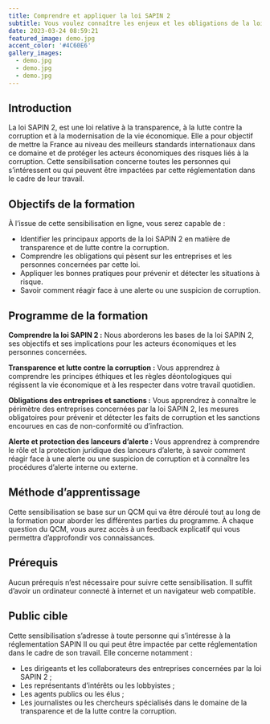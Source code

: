 ```yaml
---
title: Comprendre et appliquer la loi SAPIN 2
subtitle: Vous voulez connaître les enjeux et les obligations de la loi SAPIN 2, qui vise à renforcer la transparence et la lutte contre la corruption dans la vie économique ? Suivez cette sensibilisation en ligne et découvrez comment vous mettre en conformité avec cette réglementation.
date: 2023-03-24 08:59:21
featured_image: demo.jpg
accent_color: '#4C60E6'
gallery_images:
  - demo.jpg
  - demo.jpg
  - demo.jpg
---
```


## Introduction

La loi SAPIN 2, est une loi relative à la transparence, à la lutte contre la corruption et à la modernisation de la vie économique. Elle a pour objectif de mettre la France au niveau des meilleurs standards internationaux dans ce domaine et de protéger les acteurs économiques des risques liés à la corruption. Cette sensibilisation concerne toutes les personnes qui s’intéressent ou qui peuvent être impactées par cette réglementation dans le cadre de leur travail.

## Objectifs de la formation

À l’issue de cette sensibilisation en ligne, vous serez capable de :

- Identifier les principaux apports de la loi SAPIN 2 en matière de transparence et de lutte contre la corruption.
- Comprendre les obligations qui pèsent sur les entreprises et les personnes concernées par cette loi.
- Appliquer les bonnes pratiques pour prévenir et détecter les situations à risque.
- Savoir comment réagir face à une alerte ou une suspicion de corruption.

## Programme de la formation

**Comprendre la loi SAPIN 2 :** Nous aborderons les bases de la loi SAPIN 2, ses objectifs et ses implications pour les acteurs économiques et les personnes concernées.

**Transparence et lutte contre la corruption :** Vous apprendrez à comprendre les principes éthiques et les règles déontologiques qui régissent la vie économique et à les respecter dans votre travail quotidien.

**Obligations des entreprises et sanctions :** Vous apprendrez à connaître le périmètre des entreprises concernées par la loi SAPIN 2, les mesures obligatoires pour prévenir et détecter les faits de corruption et les sanctions encourues en cas de non-conformité ou d’infraction.

**Alerte et protection des lanceurs d’alerte :** Vous apprendrez à comprendre le rôle et la protection juridique des lanceurs d’alerte, à savoir comment réagir face à une alerte ou une suspicion de corruption et à connaître les procédures d’alerte interne ou externe.

## Méthode d’apprentissage

Cette sensibilisation se base sur un QCM qui va être déroulé tout au long de la formation pour aborder les différentes parties du programme. À chaque question du QCM, vous aurez accès à un feedback explicatif qui vous permettra d’approfondir vos connaissances.

## Prérequis

Aucun prérequis n’est nécessaire pour suivre cette sensibilisation. Il suffit d’avoir un ordinateur connecté à internet et un navigateur web compatible.

## Public cible

Cette sensibilisation s’adresse à toute personne qui s’intéresse à la réglementation SAPIN II ou qui peut être impactée par cette réglementation dans le cadre de son travail. Elle concerne notamment :

- Les dirigeants et les collaborateurs des entreprises concernées par la loi SAPIN 2 ;
- Les représentants d’intérêts ou les lobbyistes ;
- Les agents publics ou les élus ;
- Les journalistes ou les chercheurs spécialisés dans le domaine de la transparence et de la lutte contre la corruption.
